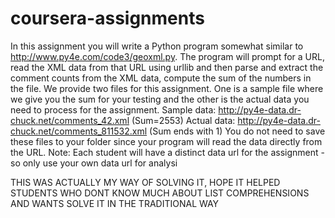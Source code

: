 # coursera-assignments
 In this assignment you will write a Python program somewhat similar to http://www.py4e.com/code3/geoxml.py. The program will prompt for a URL, read the XML data from that URL using urllib and then parse and extract the comment counts from the XML data, compute the sum of the numbers in the file.  We provide two files for this assignment. One is a sample file where we give you the sum for your testing and the other is the actual data you need to process for the assignment.      Sample data: http://py4e-data.dr-chuck.net/comments_42.xml (Sum=2553)     Actual data: http://py4e-data.dr-chuck.net/comments_811532.xml (Sum ends with 1)  You do not need to save these files to your folder since your program will read the data directly from the URL. Note: Each student will have a distinct data url for the assignment - so only use your own data url for analysi


THIS WAS ACTUALLY MY WAY OF SOLVING IT, HOPE IT HELPED STUDENTS WHO DONT KNOW MUCH ABOUT LIST COMPREHENSIONS AND WANTS SOLVE IT IN THE TRADITIONAL WAY
